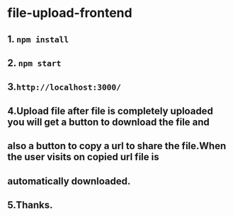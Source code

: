 # file-upload-frontend

## 1. `npm install`

## 2. `npm start`

## 3.`http://localhost:3000/`

## 4.Upload file after file is completely uploaded you will get a button to download the file and

## also a button to copy a url to share the file.When the user visits on copied url file is

## automatically downloaded.

## 5.Thanks.
